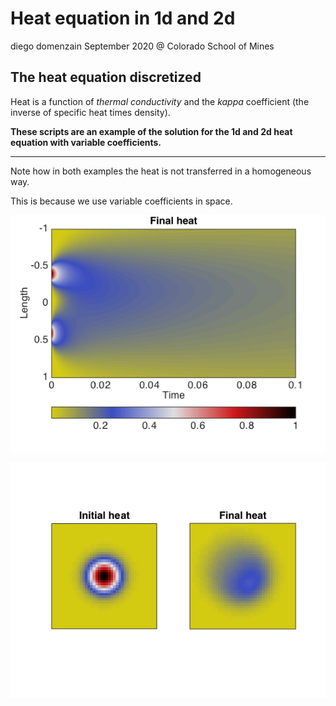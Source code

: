 # Heat equation in 1d and 2d
diego domenzain
September 2020 @ Colorado School of Mines

## The heat equation discretized

Heat is a function of _thermal conductivity_ and the _kappa_ coefficient (the inverse of specific heat times density).

__These scripts are an example of the solution for the 1d and 2d heat equation with variable coefficients.__

---

Note how in both examples the heat is not transferred in a homogeneous way. 

This is because we use variable coefficients in space.

[![](../pics/heat_1d.png)](./)

[![](../pics/heat_2d.png)](./)

